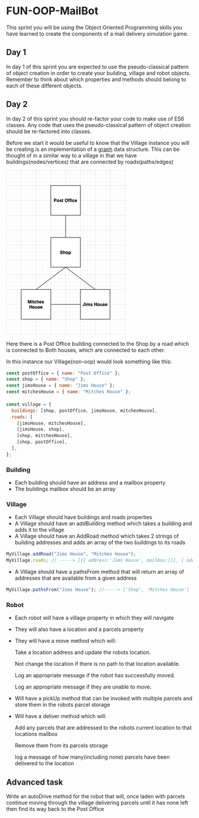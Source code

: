 # FUN-OOP-MailBot

This sprint you will be using the Object Oriented Programming skills you have learned to create the components of a mail delivery simulation game.

## Day 1

In day 1 of this sprint you are expected to use the pseudo-classical pattern of object creation in order to create your building, village and robot objects. Remember to think about which properties and methods should belong to each of these different objects.

## Day 2

In day 2 of this sprint you should re-factor your code to make use of ES6 classes. Any code that uses the pseudo-classical pattern of object creation should be re-factored into classes.

Before we start it would be useful to know that the Village instance you will be creating is an implementation of a [graph](https://www.tutorialspoint.com/data_structures_algorithms/graph_data_structure.htm) data structure.
This can be thought of in a similar way to a village in that we have buildings(nodes/vertices) that are connected by roads(paths/edges)

![Graph](./graph.png)

Here there is a Post Office building connected to the Shop by a road which is connected to Both houses, which are connected to each other.

In this instance our Village(non-oop) would look something like this:

```js
const postOffice = { name: "Post Office" };
const shop = { name: "Shop" };
const jimsHouse = { name: "Jims House" };
const mitchesHouse = { name: "Mitches House" };

const village = {
  buildings: [shop, postOffice, jimsHouse, mitchesHouse],
  roads: [
    [jimsHouse, mitchesHouse],
    [jimsHouse, shop],
    [shop, mitchesHouse],
    [shop, postOffice],
  ],
};
```

### Building

- Each building should have an address and a mailbox property
- The buildings mailbox should be an array

### Village

- Each Village should have buildings and roads properties
- A Village should have an addBuilding method which takes a building and adds it to the village
- A Village should have an AddRoad method which takes 2 strings of building addresses and adds an array of the two buildings to its roads

```js
MyVillage.addRoad("Jims House", "Mitches House");
MyVillage.roads; // -----> [[{ address:'Jims House', mailbox:[]}, { address:'Mitches House', mailbox:[]}]]
```

- A Village should have a pathsFrom method that will return an array of addresses that are available from a given address

```js
MyVillage.pathsFrom("Jims House"); //-----> ['Shop', 'Mitches House']
```

### Robot

- Each robot will have a village property in which they will navigate
- They will also have a location and a parcels property
- They will have a move method which will:

  Take a location address and update the robots location.

  Not change the location if there is no path to that location available.

  Log an appropriate message if the robot has successfully moved.

  Log an appropriate message if they are unable to move.

- Will have a pickUp method that can be invoked with multiple parcels and store them in the robots parcel storage
- Will have a deliver method which will:

  Add any parcels that are addressed to the robots current location to that locations mailbox

  Remove them from its parcels storage

  log a message of how many(including none) parcels have been delivered to the location

## Advanced task

Write an autoDrive method for the robot that will, once laden with parcels continue moving through the village delivering parcels until it has none left then find its way back to the Post Office
